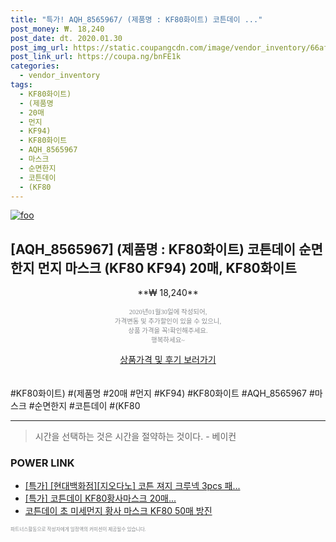 ```yaml
--- 
title: "특가! AQH_8565967/ (제품명 : KF80화이트) 코튼데이 ..." 
post_money: ₩. 18,240 
post_date: dt. 2020.01.30 
post_img_url: https://static.coupangcdn.com/image/vendor_inventory/66af/a68152edfbeb1d04f4ba749076bfc16a2e6989cd4d7726dd72a831704c67.jpg 
post_link_url: https://coupa.ng/bnFE1k 
categories: 
  - vendor_inventory 
tags: 
  - KF80화이트) 
  - (제품명 
  - 20매 
  - 먼지 
  - KF94) 
  - KF80화이트 
  - AQH_8565967 
  - 마스크 
  - 순면한지 
  - 코튼데이 
  - (KF80 
--- 
```

[![foo](https://static.coupangcdn.com/image/vendor_inventory/66af/a68152edfbeb1d04f4ba749076bfc16a2e6989cd4d7726dd72a831704c67.jpg)](https://coupa.ng/bnFE1k) 

## [AQH_8565967] (제품명 : KF80화이트) 코튼데이 순면한지 먼지 마스크 (KF80 KF94) 20매, KF80화이트 
<p style="text-align: center;">**₩ 18,240**</p> 
<p style="text-align: center;"><span style="color: #898c8f; font-family: Georgia,Times,serif; font-size: 0.75em;">2020년01월30일에 작성되어, <br>가격변동 및 추가할인이 있을 수 있으니,<br> 상품 가격을 꼭!확인해주세요.<br>행복하세요~</span> 
</p>	 
<div markdown="0" style="text-align: center;"><a href="https://coupa.ng/bnFE1k" class="btn btn--success">상품가격 및 후기 보러가기</a></div> 
<br><br> 
  #KF80화이트) #(제품명 #20매 #먼지 #KF94) #KF80화이트 #AQH_8565967 #마스크 #순면한지 #코튼데이 #(KF80 
<hr> 

> 시간을 선택하는 것은 시간을 절약하는 것이다. - 베이컨 


### POWER LINK

* <a href="https://blog.naver.com/an0733/221786587601" target="_blank">[특가] [현대백화점][지오다노] 코튼 져지 크루넥 3pcs 패...</a>
* <a href="https://blog.naver.com/sakai111/221790129420" target="_blank">[특가] 코튼데이 KF80황사마스크 20매...</a>
* <a href="https://blog.naver.com/fasyy4321/221790367422" target="_blank">코튼데이 초 미세먼지 황사 마스크 KF80 50매 방진</a>

<span style="color: #898c8f; font-family: Georgia,Times,serif; font-size: 0.55em;">파트너스활동으로 작성자에게 일정액의 커미션이 제공될수 있습니다.</span> 
